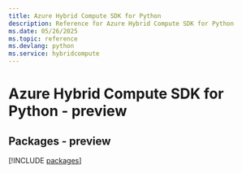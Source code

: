 ```yaml
---
title: Azure Hybrid Compute SDK for Python
description: Reference for Azure Hybrid Compute SDK for Python
ms.date: 05/26/2025
ms.topic: reference
ms.devlang: python
ms.service: hybridcompute
---
```

# Azure Hybrid Compute SDK for Python - preview
## Packages - preview
[!INCLUDE [packages](hybrid-compute-index.md)]